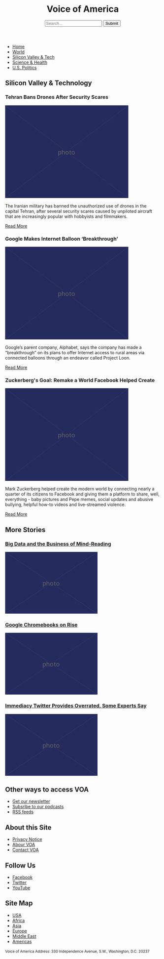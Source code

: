 <!DOCTYPE html>
<html lang="en">
  <head>
    <meta charset="UTF-8" />
    <link href= "style.css" rel="stylesheet"/>
    <title>Voice of America</title>
  </head>

<body>
  <header>
    
   <h1>Voice of America</h1>
   <form>
      <input type="search" placeholder="Search..."/>
      <input type="submit" value="Submit"/>
   </form>
  </header>
    <nav>
    <ul>
      <li><a href="article.html">Home</a></li>
      <li><a href="article.html">World</a></li>
      <li><a href="article.html">Silicon Valley &amp; Tech</a>
      <li><a href="article.html">Science &amp; Health</a></li>
      <li><a href="article.html">U.S. Politics</a></li>
    </ul>
    </nav>
   </header>
  <main>
  <article>
    <h2>Silicon Valley &amp; Technology</h2>
    
   <h3>Tehran Bans Drones After Security Scares</h3>
    <img src="400.png" alt="Drones in Tehran"/>

   <p>The Iranian military has banned the unauthorized use of drones in the capital Tehran, after several security scares caused by unpiloted aircraft that are increasingly popular with hobbyists and filmmakers.</p>

   <p><a href="article.html">Read More</a></p>
<article>
    <h3>Google Makes Internet Balloon ‘Breakthrough’</h3>
    <img src="400.png" alt="Google balloon!" />
</article>
    <p>Google’s parent company, Alphabet, says the company has made a “breakthrough” on its plans to offer Internet access to rural areas via connected balloons through an endeavor called Project Loon.</p>

   <p><a href="article.html">Read More</a></p>
<article>
    <h3>Zuckerberg's Goal: Remake а World Facebook Helped Create</h3>
    <img src="400.png" alt="Zuckerberg goal" />
</article>
    <p>Mark Zuckerberg helped create the modern world by connecting nearly a quarter of its citizens to Facebook and giving them a platform to share, well, everything - baby pictures and Pepe memes, social updates and abusive bullying, helpful how-to videos and live-streamed violence.</p>

   <p><a href="article.html">Read More</a></p>

   <section>
      <h2>More Stories</h2>
  <article>
  <aside>
   <h3><a href="article.html">Big Data and the Business of Mind-Reading</a></h3>
    <img src="300.png" alt="Lots and lots of numbers" />
      
   <h3><a href="article.html">Google Chromebooks on Rise</a></h3>
    <img src="300.png" alt="Google Chromebook" />
      
   <h3><a href="article.html">Immediacy Twitter Provides Overrated, Some Experts Say</a></h3>
    <img src="300.png" alt="Trump tweets" />
    
   </aside>
   </section>
  </main>
  <footer>
    <h2>Other ways to access VOA</h2>

   <ul>
      <li><a href="article.html">Get our newsletter</a></li>
      <li><a href="article.html">Subsribe to our podcasts</a></li>
      <li><a href="article.html">RSS feeds</a></li>
    </ul>

   <h2>About this Site</h2>

   <ul>
      <li><a href="article.html">Privacy Notice</a></li>
      <li><a href="article.html">Abour VOA</a></li>
      <li><a href="article.html">Contact VOA</a></li>
    </ul>

   <h2>Follow Us</h2>

   <ul>
      <li><a href="article.html">Facebook</a></li>
      <li><a href="article.html">Twitter</a></li>
      <li><a href="article.html">YouTube</a></li>
    </ul>

   <h2>Site Map</h2>

   <ul>
      <li><a href="article.html">USA</a></li>
      <li><a href="article.html">Africa</a></li>
      <li><a href="article.html">Asia</a></li>
      <li><a href="article.html">Europe</a></li>
      <li><a href="article.html">Middle East</a></li>
      <li><a href="article.html">Americas</a></li>
    </ul>

   <p><small>Voice of America Address: 330 Independence Avenue, S.W., Washington, D.C. 20237</small></p>
  </footer>
</body>
</html>
